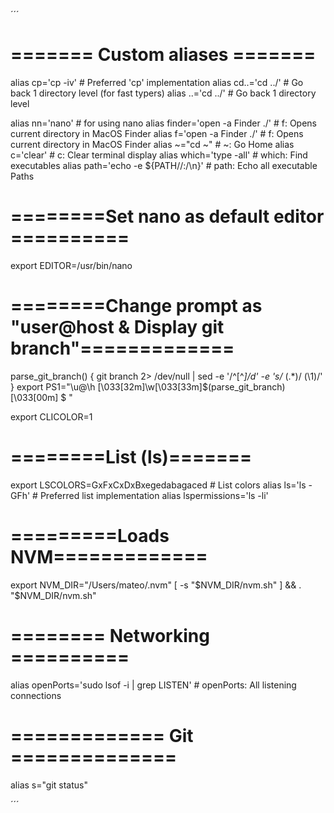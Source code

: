 ´´´

# ======= Custom aliases =======

alias cp='cp -iv'                           # Preferred 'cp' implementation
alias cd..='cd ../'                         # Go back 1 directory level (for fast typers)
alias ..='cd ../'                           # Go back 1 directory level

alias nn='nano'                              # for using nano
alias finder='open -a Finder ./'            # f:            Opens current directory in MacOS Finder
alias f='open -a Finder ./'                 # f:            Opens current directory in MacOS Finder
alias ~="cd ~"                              # ~:            Go Home
alias c='clear'                             # c:            Clear terminal display
alias which='type -all'                     # which:        Find executables
alias path='echo -e ${PATH//:/\\n}'         # path:         Echo all executable Paths

# ========Set nano as default editor ==========

export EDITOR=/usr/bin/nano


# ========Change prompt as "user@host & Display git branch"=============

parse_git_branch() {
     git branch 2> /dev/null | sed -e '/^[^*]/d' -e 's/* \(.*\)/ (\1)/'
}
export PS1="\u@\h \[\033[32m\]\w\[\033[33m\]\$(parse_git_branch)\[\033[00m\] $ "

export CLICOLOR=1


# ========List (ls)=======

export LSCOLORS=GxFxCxDxBxegedabagaced  # List colors
alias ls='ls -GFh'                      # Preferred list implementation
alias lspermissions='ls -li'


# =========Loads NVM=============

export NVM_DIR="/Users/mateo/.nvm"
[ -s "$NVM_DIR/nvm.sh" ] && . "$NVM_DIR/nvm.sh"


# ======== Networking ==========

alias openPorts='sudo lsof -i | grep LISTEN'        # openPorts:    All listening connections



# ============= Git ==============
alias s="git status"


´´´
